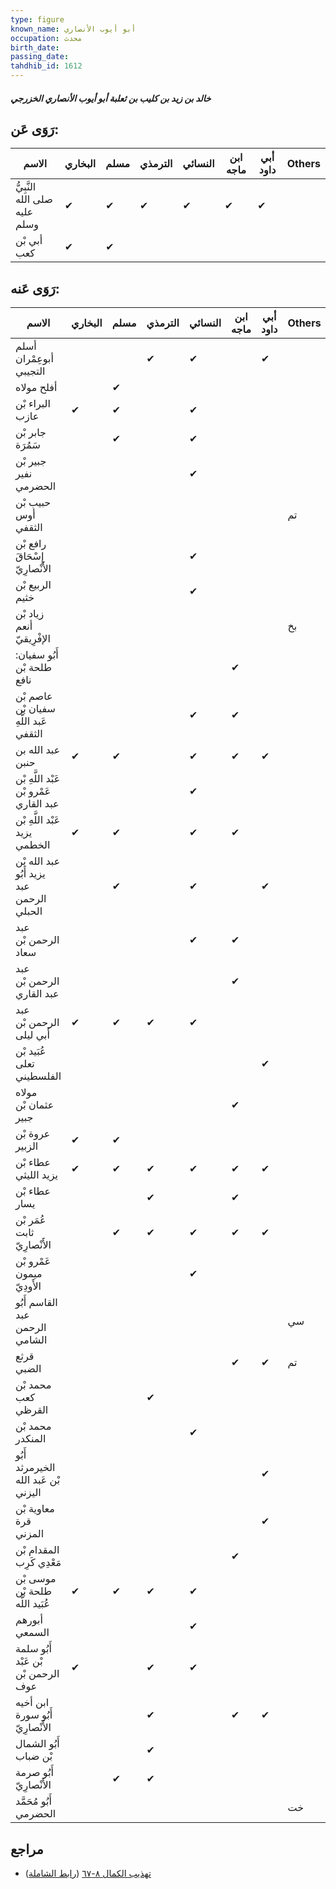 ```yaml
---
type: figure
known_name: أبو أيوب الأنصاري
occupation: محدث
birth_date:
passing_date:
tahdhib_id: 1612
---
```

##### خالد بن زيد بن كليب بن ثعلبة أبو أيوب الأنصاري الخزرجي

## رَوَى عَن:
| الاسم                         | البخاري | مسلم | الترمذي | النسائي | ابن ماجه | أبي داود | Others |
| ----------------------------- | ------- | ---- | ------- | ------- | -------- | -------- | ------ |
| النَّبِيُّ صلى الله عليه وسلم | ✔       | ✔    | ✔       | ✔       | ✔        | ✔        |        |
| أبي بْن كعب                   | ✔       | ✔    |         |         |          |          |        |
## رَوَى عَنه:
| الاسم                                     | البخاري | مسلم | الترمذي | النسائي | ابن ماجه | أبي داود | Others |
| ----------------------------------------- | ------- | ---- | ------- | ------- | -------- | -------- | ------ |
| أسلم أبوعِمْران التجيبي                   |         |      | ✔       | ✔       |          | ✔        |        |
| أفلح مولاه                                |         | ✔    |         |         |          |          |        |
| البراء بْن عازب                           | ✔       | ✔    |         | ✔       |          |          |        |
| جابر بْن سَمُرَة                          |         | ✔    |         | ✔       |          |          |        |
| جبير بْن نفير الحضرمي                     |         |      |         | ✔       |          |          |        |
| حبيب بْن أوس الثقفي                       |         |      |         |         |          |          | تم     |
| رافع بْن إِسْحَاقَ الأَنْصارِيّ           |         |      |         | ✔       |          |          |        |
| الربيع بْن خثيم                           |         |      |         | ✔       |          |          |        |
| زياد بْن أنعم الإفْرِيقيّ                 |         |      |         |         |          |          | بخ     |
| أَبُو سفيان: طلحة بْن نافع                |         |      |         |         | ✔        |          |        |
| عاصم بْن سفيان بْن عَبد اللَّهِ الثقفي    |         |      |         | ✔       | ✔        |          |        |
| عبد الله بن حنبن                          | ✔       | ✔    |         | ✔       | ✔        | ✔        |        |
| عَبْد اللَّهِ بْن عَمْرو بْن عبد القاري   |         |      |         | ✔       |          |          |        |
| عَبْد اللَّهِ بْن يزيد الخطمي             | ✔       | ✔    |         | ✔       | ✔        |          |        |
| عبد الله بْن يزيد أَبُو عبد الرحمن الحبلي |         | ✔    |         | ✔       |          | ✔        |        |
| عبد الرحمن بْن سعاد                       |         |      |         | ✔       | ✔        |          |        |
| عبد الرحمن بْن عبد القاري                 |         |      |         |         | ✔        |          |        |
| عبد الرحمن بْن أَبي ليلى                  | ✔       | ✔    | ✔       | ✔       |          |          |        |
| عُبَيد بْن تعلى الفلسطيني                 |         |      |         |         |          | ✔        |        |
| مولاه عثمان بْن جبير                      |         |      |         |         | ✔        |          |        |
| عروة بْن الزبير                           | ✔       | ✔    |         |         |          |          |        |
| عطاء بْن يزيد الليثي                      | ✔       | ✔    | ✔       | ✔       | ✔        | ✔        |        |
| عطاء بْن يسار                             |         |      | ✔       |         | ✔        |          |        |
| عُمَر بْن ثابت الأَنْصارِيّ               |         | ✔    | ✔       | ✔       | ✔        | ✔        |        |
| عَمْرو بْن ميمون الأَودِيّ                |         |      |         | ✔       |          |          |        |
| القاسم أَبُو عبد الرحمن الشامي            |         |      |         |         |          |          | سي     |
| قرثع الضبي                                |         |      |         |         | ✔        | ✔        | تم     |
| محمد بْن كعب القرظي                       |         |      | ✔       |         |          |          |        |
| محمد بْن المنكدر                          |         |      |         | ✔       |          |          |        |
| أَبُو الخيرمرثد بْن عَبد الله اليزني      |         |      |         |         |          | ✔        |        |
| معاوية بْن قرة المزني                     |         |      |         |         |          | ✔        |        |
| المقدام بْن مَعْدِي كَرِب                 |         |      |         |         | ✔        |          |        |
| موسى بْن طلحة بْن عُبَيد اللَّه           | ✔       | ✔    | ✔       | ✔       |          |          |        |
| أبورهم السمعي                             |         |      |         | ✔       |          |          |        |
| أَبُو سلمة بْن عَبْد الرحمن بْن عوف       | ✔       |      | ✔       | ✔       |          |          |        |
| ابن أخيه أَبُو سورة الأَنْصارِيّ          |         |      | ✔       |         | ✔        | ✔        |        |
| أَبُو الشمال بْن ضباب                     |         |      | ✔       |         |          |          |        |
| أَبُو صرمة الأَنْصارِيّ                   |         | ✔    | ✔       |         |          |          |        |
| أَبُو مُحَمَّد الحضرمي                    |         |      |         |         |          |          | خت     |
## مراجع
- [تهذيب الكمال ٨-٦٧](obsidian://open?vault=Tahdhib-al-Kamal&file=Figures/١٦١٢-خالد%20بن%20زيد%20بن%20كليب%20بن%20ثعلبة%20أبو%20أيوب%20الأنصاري%20الخزرجي) ([رابط الشاملة](https://shamela.ws/book/3722/3778))